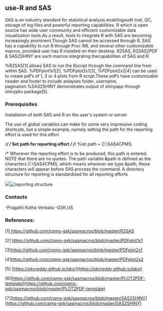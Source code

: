 ## use-R and SAS

SAS is an industry standard for statistical analysis enablingaudit trail, QC, storage of log files and powerful reporting capabilities.
R which is open source has wide user community and efficient customizable data visualization tools.As a result, tools to integrate R with SAS are becoming increasingly prominent.Though SAS cannot be accessed through R, SAS has a capability to run R through Proc IML and several other customizable macros, provided user has R installed on their desktop. R2SAS, R2SAS2PDF & SAS2SHINY are such macros integrating thecapabilities of SAS and R.

%R2SAS[1] allows SAS to run the Rscript through the command line from within SAS.                            %PDFplot1x1[2], %PDFplot2x1[3], %PDFplot2x2[4] can be used to create pdf’s of 1, 2 or 4 plots from R script.These pdf’s have customizable header and footer to include anlayses folder, username, pagination.%SAS2SHINY demonstrates output of shinyapp through shinypkv package[5].

### Prerequisites
Installation of both SAS and R on the user's system or server

The use of global variables can make for some very impressive coding shortcuts, but a simple example, namely setting the path for the reporting effort is used for this effort

/*************************************/
/*** Set path for reporting effort ***/
/*************************************/
%let path = C:\SAS4CPMS;

/*	Wherever the reporting effort is to be produced, this path is entered. NOTE that there are no quotes. The path variable &path is defined as the characters C:\SAS4CPMS, which means wherever we type &path, these characters will appear before SAS process the command.
A directory structure for reporting is standardized for all reporting efforts

![]({{site.baseurl}}/)![reporting structure]({{site.baseurl}}//reportin.png)
### Contacts
-Pragathi Kotha Venkata -GSK,US

### References: 
[1][ https://github.com/cpms-gsk/sasmacros/blob/master/R2SAS ]( https://github.com/cpms-gsk/sasmacros/blob/master/R2SAS )

[2] [https://github.com/cpms-gsk/sasmacros/blob/master/PDFplot1x1 ](https://github.com/cpms-gsk/sasmacros/blob/master/PDFplot1x1 )

[3][https://github.com/cpms-gsk/sasmacros/blob/master/PDFplot2x1 ](https://github.com/cpms-gsk/sasmacros/blob/master/PDFplot2x1 ) 

[4][https://github.com/cpms-gsk/sasmacros/blob/master/PDFplot2x2 ](https://github.com/cpms-gsk/sasmacros/blob/master/PDFplot2x2 ) 

[5] [https://pkvreddy.github.io/pkv/](https://pkvreddy.github.io/pkv/)

[6][https://github.com/cpms-gsk/sasmacros/blob/master/PLOT2PDF-template](https://github.com/cpms-gsk/sasmacros/blob/master/PLOT2PDF-template) 

[7][https://github.com/cpms-gsk/sasmacros/blob/master/SAS2SHINY](https://github.com/cpms-gsk/sasmacros/blob/master/SAS2SHINY)
